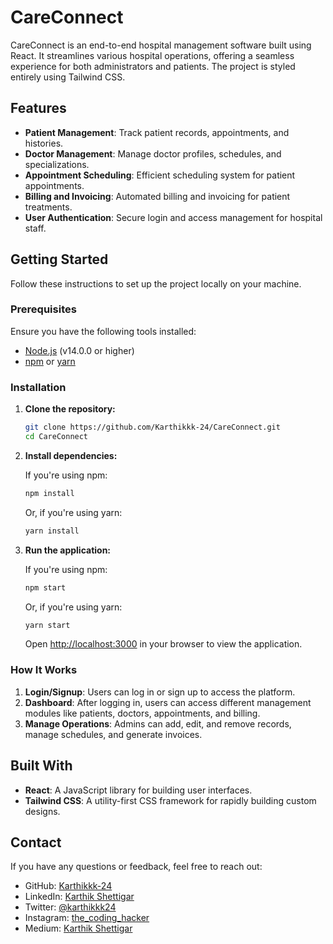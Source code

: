 # CareConnect

CareConnect is an end-to-end hospital management software built using React. It streamlines various hospital operations, offering a seamless experience for both administrators and patients. The project is styled entirely using Tailwind CSS.

## Features

- **Patient Management**: Track patient records, appointments, and histories.
- **Doctor Management**: Manage doctor profiles, schedules, and specializations.
- **Appointment Scheduling**: Efficient scheduling system for patient appointments.
- **Billing and Invoicing**: Automated billing and invoicing for patient treatments.
- **User Authentication**: Secure login and access management for hospital staff.

## Getting Started

Follow these instructions to set up the project locally on your machine.

### Prerequisites

Ensure you have the following tools installed:

- [Node.js](https://nodejs.org/) (v14.0.0 or higher)
- [npm](https://www.npmjs.com/) or [yarn](https://yarnpkg.com/)

### Installation

1. **Clone the repository:**

    ```bash
    git clone https://github.com/Karthikkk-24/CareConnect.git
    cd CareConnect
    ```

2. **Install dependencies:**

    If you're using npm:

    ```bash
    npm install
    ```

    Or, if you're using yarn:

    ```bash
    yarn install
    ```

3. **Run the application:**

    If you're using npm:

    ```bash
    npm start
    ```

    Or, if you're using yarn:

    ```bash
    yarn start
    ```

    Open [http://localhost:3000](http://localhost:3000) in your browser to view the application.

### How It Works

1. **Login/Signup**: Users can log in or sign up to access the platform.
2. **Dashboard**: After logging in, users can access different management modules like patients, doctors, appointments, and billing.
3. **Manage Operations**: Admins can add, edit, and remove records, manage schedules, and generate invoices.

## Built With

- **React**: A JavaScript library for building user interfaces.
- **Tailwind CSS**: A utility-first CSS framework for rapidly building custom designs.

## Contact

If you have any questions or feedback, feel free to reach out:

- GitHub: [Karthikkk-24](https://github.com/Karthikkk-24)
- LinkedIn: [Karthik Shettigar](https://www.linkedin.com/in/kks24)
- Twitter: [@karthikkk24](https://twitter.com/karthikkk24)
- Instagram: [the_coding_hacker](https://www.instagram.com/the_coding_hacker/)
- Medium: [Karthik Shettigar](https://medium.com/@karthikkk)
